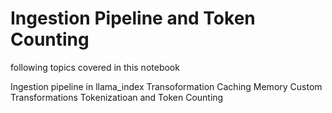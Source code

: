 # Ingestion Pipeline and Token Counting
following topics covered in this notebook

Ingestion pipeline in llama_index
Transoformation Caching Memory
Custom Transformations
Tokenizatioan and Token Counting

